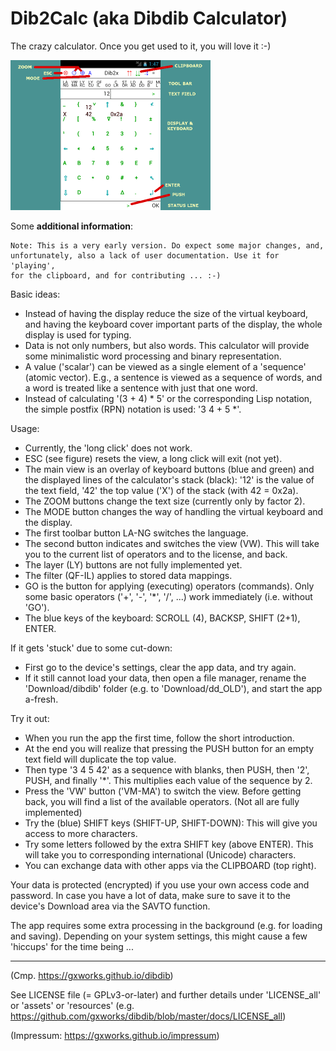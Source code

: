 Dib2Calc (aka Dibdib Calculator)
========

The crazy calculator. Once you get used to it, you will love it :-)

<img src="dib2calc_01.png" height="240">


Some **additional information**:

    Note: This is a very early version. Do expect some major changes, and,
    unfortunately, also a lack of user documentation. Use it for 'playing',
    for the clipboard, and for contributing ... :-)

Basic ideas:

- Instead of having the display reduce the size of the virtual keyboard, and
  having the keyboard cover important parts of the display, the whole display
  is used for typing.
- Data is not only numbers, but also words. This calculator will provide some
  minimalistic word processing and binary representation.
- A value ('scalar') can be viewed as a single element of a 'sequence' (atomic
  vector). E.g., a sentence is viewed as a sequence of words, and a word is
  treated like a sentence with just that one word.
- Instead of calculating '(3 + 4) * 5' or the corresponding Lisp notation,
  the simple postfix (RPN) notation is used: '3 4 + 5 *'.

Usage:

- Currently, the 'long click' does not work.
- ESC (see figure) resets the view, a long click will exit (not yet).
- The main view is an overlay of keyboard buttons (blue and green) and the
  displayed lines of the calculator's stack (black): '12' is the value of the
  text field, '42' the top value ('X') of the stack (with 42 = 0x2a).
- The ZOOM buttons change the text size (currently only by factor 2).
- The MODE button changes the way of handling the virtual keyboard and the
  display.
- The first toolbar button LA-NG switches the language.
- The second button indicates and switches the view (VW). This will take you
  to the current list of operators and to the license, and back.
- The layer (LY) buttons are not fully implemented yet.
- The filter (QF-IL) applies to stored data mappings.
- GO is the button for applying (executing) operators (commands). Only some
  basic operators ('+', '-', '*', '/', ...) work immediately (i.e. without
  'GO').
- The blue keys of the keyboard: SCROLL (4), BACKSP, SHIFT (2+1), ENTER.

If it gets 'stuck' due to some cut-down:

- First go to the device's settings, clear the app data, and try again.
- If it still cannot load your data, then open a file manager, rename the
'Download/dibdib' folder (e.g. to 'Download/dd_OLD'), and start the app
a-fresh.

Try it out:

- When you run the app the first time, follow the short introduction.
- At the end you will realize that pressing the PUSH button for an empty text
  field will duplicate the top value.
- Then type '3 4 5 42' as a sequence with blanks, then PUSH, then '2', PUSH,
  and finally '*'. This multiplies each value of the sequence by 2.
- Press the 'VW' button ('VM-MA') to switch the view. Before getting back, you
  will find a list of the available operators. (Not all are fully implemented)
- Try the (blue) SHIFT keys (SHIFT-UP, SHIFT-DOWN): This will give you access
  to more characters.
- Try some letters followed by the extra SHIFT key (above ENTER). This will take
  you to corresponding international (Unicode) characters.
- You can exchange data with other apps via the CLIPBOARD (top right).


Your data is protected (encrypted) if you use your own access code and
password. In case you have a lot of data, make sure to save it to the device's
Download area via the SAVTO function.

The app requires some extra processing in the background (e.g. for loading and
saving). Depending on your system settings, this might cause a few 'hiccups'
for the time being ...

-----

(Cmp. https://gxworks.github.io/dibdib)

See LICENSE file (= GPLv3-or-later)
and further details under 'LICENSE_all' or 'assets' or 'resources'
(e.g. https://github.com/gxworks/dibdib/blob/master/docs/LICENSE_all)

(Impressum: https://gxworks.github.io/impressum)

